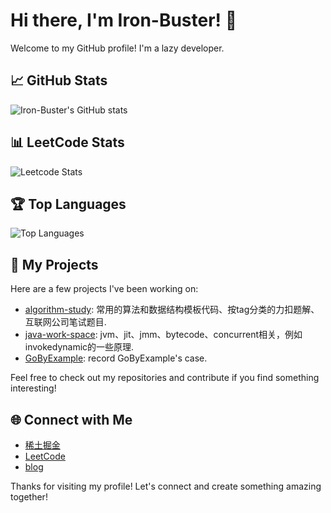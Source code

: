 # Hi there, I'm Iron-Buster! 👋

Welcome to my GitHub profile! I'm a lazy developer.

## 📈 GitHub Stats

![Iron-Buster's GitHub stats](https://github-readme-stats.vercel.app/api?username=Iron-Buster&show_icons=true&theme=radical)

## 📊 LeetCode Stats
![Leetcode Stats](https://leetcard.jacoblin.cool/meilicat?theme=dark&font=JetBrains%20Mono&ext=heatmap&site=cn)

## 🏆 Top Languages

![Top Languages](https://github-readme-stats.vercel.app/api/top-langs/?username=Iron-Buster&layout=compact&theme=radical)

## 📘 My Projects

Here are a few projects I've been working on:

- [algorithm-study](https://github.com/Iron-Buster/algorithm-study): 常用的算法和数据结构模板代码、按tag分类的力扣题解、互联网公司笔试题目.
- [java-work-space](https://github.com/Iron-Buster/java-work-space): jvm、jit、jmm、bytecode、concurrent相关，例如invokedynamic的一些原理.
- [GoByExample](https://github.com/Iron-Buster/GoByExample): record GoByExample's case.

Feel free to check out my repositories and contribute if you find something interesting!

## 🌐 Connect with Me
- [稀土掘金](https://juejin.cn/user/4482072752169006)
- [LeetCode](https://leetcode.cn/u/meilicat/)
- [blog](https://blog.meilicat.top/)

Thanks for visiting my profile! Let's connect and create something amazing together!
